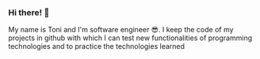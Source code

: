 <h3>Hi there! 👋</h3>

My name is Toni and I'm software engineer 😎. I keep the code of my projects in github with which I can test new functionalities of programming technologies and to practice the technologies learned
